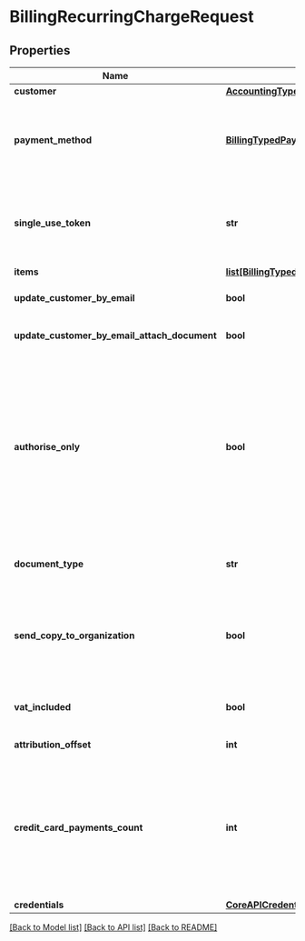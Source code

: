 # BillingRecurringChargeRequest

## Properties
Name | Type | Description | Notes
------------ | ------------- | ------------- | -------------
**customer** | [**AccountingTypedCustomer**](AccountingTypedCustomer.md) | Customer | 
**payment_method** | [**BillingTypedPaymentMethod**](BillingTypedPaymentMethod.md) | Payment method details&lt;div&gt;&lt;i&gt;Leave this empty to use the customer payment method, or when using the SingleUseToken&lt;/i&gt;&lt;/div&gt; | [optional] 
**single_use_token** | **str** | Single use token, for all payment details (CardNumber, Expiration, CVV, CitizenID).&lt;div&gt;&lt;i&gt;Used primarily by the Payments JavaScript API.&lt;/i&gt;&lt;/div&gt; | [optional] 
**items** | [**list[BillingTypedChargeRecurringItem]**](BillingTypedChargeRecurringItem.md) | Items | 
**update_customer_by_email** | **bool** | Update customer by email&lt;div&gt;&lt;i&gt;Defaults to False&lt;/i&gt;&lt;/div&gt; | [optional] 
**update_customer_by_email_attach_document** | **bool** | Attach invoice/receipt to email&lt;div&gt;&lt;i&gt;Defaults to False&lt;/i&gt;&lt;/div&gt; | [optional] 
**authorise_only** | **bool** | Should the transaction be committed, or authorized only.&lt;div&gt;&lt;i&gt;Leave empty for \&quot;False\&quot; (Auto-Commit).  This field could be used for testing the Charge action easily.  Please note, when using AuthoriseOnly, documents will be created as \&quot;Draft\&quot;, and recurring items will be created as cancelled.&lt;/i&gt;&lt;/div&gt; | [optional] 
**document_type** | **str** | Created document type&lt;div&gt;&lt;i&gt;Leave empty for default&lt;/i&gt;&lt;/div&gt; | [optional] 
**send_copy_to_organization** | **bool** | Send email to the organization as well.  Defaults to the accounting application settings.&lt;div&gt;&lt;i&gt;Relevant when using UpdateCustomerByEmail.&lt;/i&gt;&lt;/div&gt; | [optional] 
**vat_included** | **bool** | Is VAT included in the prices?&lt;div&gt;&lt;i&gt;Leave empty for false.  Relevant for items only.&lt;/i&gt;&lt;/div&gt; | [optional] 
**attribution_offset** | **int** | Attribution offset in months | [optional] 
**credit_card_payments_count** | **int** | Credit card payments count.  Please note this is not the recurrence (how many months the transaction should last), this parameter shouldn&#39;t be used on most use cases.&lt;div&gt;&lt;i&gt;Leave this empty to disable payments and use standard direct debit.&lt;/i&gt;&lt;/div&gt; | [optional] 
**credentials** | [**CoreAPICredentials**](CoreAPICredentials.md) | Company API credentials | 

[[Back to Model list]](../README.md#documentation-for-models) [[Back to API list]](../README.md#documentation-for-api-endpoints) [[Back to README]](../README.md)


